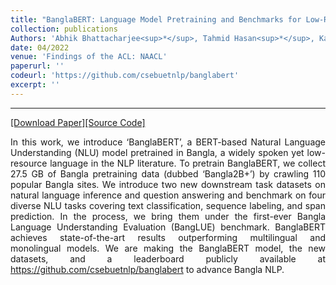 ```yaml
---
title: "BanglaBERT: Language Model Pretraining and Benchmarks for Low-Resource Language Understanding Evaluation in Bangla"
collection: publications
Authors: 'Abhik Bhattacharjee<sup>*</sup>, Tahmid Hasan<sup>*</sup>, Kazi Samin, Md Saiful Islam, <b>Wasi Ahmad</b>, Anindya Iqbal, M. Sohel Rahman, and Rifat Shahriyar.'
date: 04/2022
venue: 'Findings of the ACL: NAACL'
paperurl: ''
codeurl: 'https://github.com/csebuetnlp/banglabert'
excerpt: ''
---
```

---
<a href='' target="_blank">[Download Paper]</a><a href='https://github.com/csebuetnlp/banglabert' target="_blank">[Source Code]</a>

<p align="justify">
In this work, we introduce &lsquo;BanglaBERT&rsquo;, a BERT-based Natural Language Understanding (NLU) model pretrained in Bangla, a widely spoken yet 
  low-resource language in the NLP literature. To pretrain BanglaBERT, we collect 27.5 GB of Bangla pretraining data (dubbed &lsquo;Bangla2B+&rsquo;) 
  by crawling 110 popular Bangla sites. We introduce two new downstream task datasets on natural language inference and question answering and benchmark 
  on four diverse NLU tasks covering text classification, sequence labeling, and span prediction. In the process, we bring them under the first-ever 
  Bangla Language Understanding Evaluation (BangLUE) benchmark. BanglaBERT achieves state-of-the-art results outperforming multilingual and monolingual 
  models. We are making the BanglaBERT model, the new datasets, and a leaderboard publicly available at 
  <a href='https://github.com/csebuetnlp/banglabert' target="_blank">https://github.com/csebuetnlp/banglabert</a> to advance Bangla NLP.
</p>
